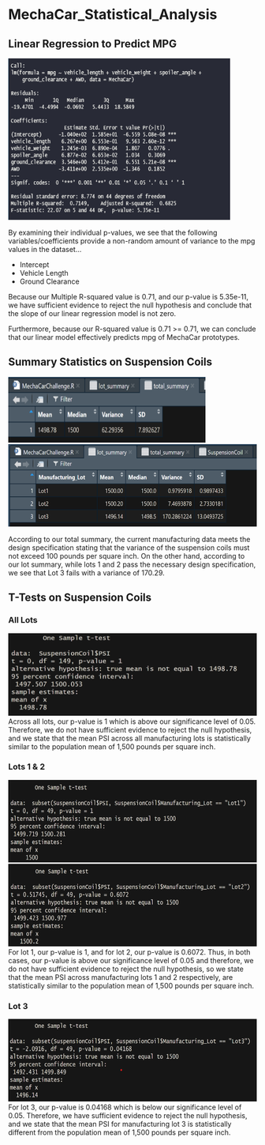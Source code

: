 # MechaCar_Statistical_Analysis

## Linear Regression to Predict MPG

<img src = "https://github.com/dharlerjr/MechaCar_Statistical_Analysis/blob/main/Images/Output_d1.PNG" width = "450" height = "327">

By examining their individual p-values, we see that the following variables/coefficients provide a non-random amount of variance to the mpg values in the dataset...
* Intercept
* Vehicle Length
* Ground Clearance

Because our Multiple R-squared value is 0.71, and our p-value is 5.35e-11, we have sufficient evidence to reject the null hypothesis and conclude that the slope of our linear regression model is not zero.

Furthermore, because our R-squared value is 0.71 >= 0.71, we can conclude that our linear model effectively predicts mpg of MechaCar prototypes.

## Summary Statistics on Suspension Coils

<img src = "https://github.com/dharlerjr/MechaCar_Statistical_Analysis/blob/main/Images/Output_d2_total_summary.png" width = "400" height = "133">
<img src = "https://github.com/dharlerjr/MechaCar_Statistical_Analysis/blob/main/Images/Output_d2_lot_summary.png" width = "533" height = "167">

According to our total summary, the current manufacturing data meets the design specification stating that the variance of the suspension coils must not exceed 100 pounds per square inch. On the other hand, according to our lot summary, while lots 1 and 2 pass the necessary design specification, we see that Lot 3 fails with a variance of 170.29.

## T-Tests on Suspension Coils
### All Lots
<img src = "https://github.com/dharlerjr/MechaCar_Statistical_Analysis/blob/main/Images/Output_d3_all_lots_t_test.png" width = "533" height = "167">
Across all lots, our p-value is 1 which is above our significance level of 0.05. Therefore, we do not have sufficient evidence to reject the null hypothesis, and we state that the mean PSI across all manufacturing lots is statistically similar to the population mean of 1,500 pounds per square inch.

### Lots 1 & 2
<img src = "https://github.com/dharlerjr/MechaCar_Statistical_Analysis/blob/main/Images/Output_d3_lot1_t_test.png" width = "533" height = "167">
<img src = "https://github.com/dharlerjr/MechaCar_Statistical_Analysis/blob/main/Images/Output_d3_lot2_t_test.png" width = "533" height = "167">
For lot 1, our p-value is 1, and for lot 2, our p-value is 0.6072. Thus, in both cases, our p-value is above our significance level of 0.05 and therefore, we do not have sufficient evidence to reject the null hypothesis, so we state that the mean PSI across manufacturing lots 1 and 2 respectively, are statistically similar to the population mean of 1,500 pounds per square inch.

### Lot 3
<img src = "https://github.com/dharlerjr/MechaCar_Statistical_Analysis/blob/main/Images/Output_d3_lot3_t_test.png" width = "533" height = "167">
For lot 3, our p-value is 0.04168 which is below our significance level of 0.05. Therefore, we have sufficient evidence to reject the null hypothesis, and we state that the mean PSI for manufacturing lot 3 is statistically different from the population mean of 1,500 pounds per square inch.
